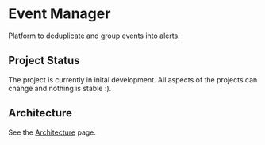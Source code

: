 # Event Manager
Platform to deduplicate and group events into alerts.

## Project Status
The project is currently in inital development. All aspects of the projects can change and nothing is stable :).

## Architecture

See the [Architecture](docs/architecture.md) page.